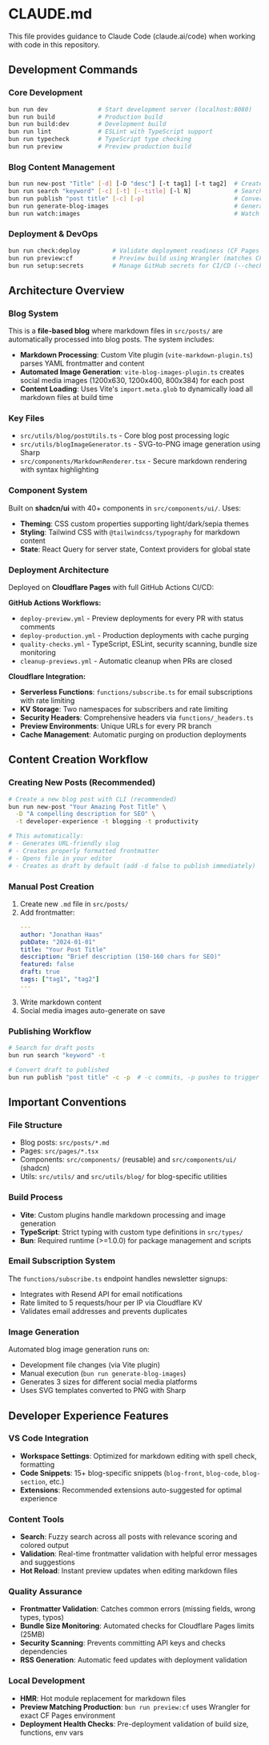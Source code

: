 # CLAUDE.md

This file provides guidance to Claude Code (claude.ai/code) when working with code in this repository.

## Development Commands

### Core Development
```bash
bun run dev              # Start development server (localhost:8080)
bun run build            # Production build
bun run build:dev        # Development build
bun run lint             # ESLint with TypeScript support
bun run typecheck        # TypeScript type checking
bun run preview          # Preview production build
```

### Blog Content Management
```bash
bun run new-post "Title" [-d] [-D "desc"] [-t tag1] [-t tag2]  # Create new blog post
bun run search "keyword" [-c] [-t] [--title] [-l N]            # Search blog content
bun run publish "post title" [-c] [-p]                         # Convert draft to published
bun run generate-blog-images                                   # Generate social media images for all posts
bun run watch:images                                           # Watch for new posts and auto-generate images
```

### Deployment & DevOps
```bash
bun run check:deploy         # Validate deployment readiness (CF Pages limits, env vars, etc.)
bun run preview:cf           # Preview build using Wrangler (matches CF Pages environment)
bun run setup:secrets        # Manage GitHub secrets for CI/CD (--check, --interactive)
```

## Architecture Overview

### Blog System
This is a **file-based blog** where markdown files in `src/posts/` are automatically processed into blog posts. The system includes:

- **Markdown Processing**: Custom Vite plugin (`vite-markdown-plugin.ts`) parses YAML frontmatter and content
- **Automated Image Generation**: `vite-blog-images-plugin.ts` creates social media images (1200x630, 1200x400, 800x384) for each post
- **Content Loading**: Uses Vite's `import.meta.glob` to dynamically load all markdown files at build time

### Key Files
- `src/utils/blog/postUtils.ts` - Core blog post processing logic
- `src/utils/blogImageGenerator.ts` - SVG-to-PNG image generation using Sharp
- `src/components/MarkdownRenderer.tsx` - Secure markdown rendering with syntax highlighting

### Component System
Built on **shadcn/ui** with 40+ components in `src/components/ui/`. Uses:
- **Theming**: CSS custom properties supporting light/dark/sepia themes
- **Styling**: Tailwind CSS with `@tailwindcss/typography` for markdown content
- **State**: React Query for server state, Context providers for global state

### Deployment Architecture
Deployed on **Cloudflare Pages** with full GitHub Actions CI/CD:

**GitHub Actions Workflows:**
- `deploy-preview.yml` - Preview deployments for every PR with status comments
- `deploy-production.yml` - Production deployments with cache purging
- `quality-checks.yml` - TypeScript, ESLint, security scanning, bundle size monitoring
- `cleanup-previews.yml` - Automatic cleanup when PRs are closed

**Cloudflare Integration:**
- **Serverless Functions**: `functions/subscribe.ts` for email subscriptions with rate limiting
- **KV Storage**: Two namespaces for subscribers and rate limiting  
- **Security Headers**: Comprehensive headers via `functions/_headers.ts`
- **Preview Environments**: Unique URLs for every PR branch
- **Cache Management**: Automatic purging on production deployments

## Content Creation Workflow

### Creating New Posts (Recommended)
```bash
# Create a new blog post with CLI (recommended)
bun run new-post "Your Amazing Post Title" \
  -D "A compelling description for SEO" \
  -t developer-experience -t blogging -t productivity

# This automatically:
# - Generates URL-friendly slug
# - Creates properly formatted frontmatter  
# - Opens file in your editor
# - Creates as draft by default (add -d false to publish immediately)
```

### Manual Post Creation
1. Create new `.md` file in `src/posts/`
2. Add frontmatter:
   ```yaml
   ---
   author: "Jonathan Haas"
   pubDate: "2024-01-01"
   title: "Your Post Title"
   description: "Brief description (150-160 chars for SEO)"
   featured: false
   draft: true
   tags: ["tag1", "tag2"]
   ---
   ```
3. Write markdown content
4. Social media images auto-generate on save

### Publishing Workflow
```bash
# Search for draft posts
bun run search "keyword" -t

# Convert draft to published
bun run publish "post title" -c -p  # -c commits, -p pushes to trigger deployment
```

## Important Conventions

### File Structure
- Blog posts: `src/posts/*.md`
- Pages: `src/pages/*.tsx` 
- Components: `src/components/` (reusable) and `src/components/ui/` (shadcn)
- Utils: `src/utils/` and `src/utils/blog/` for blog-specific utilities

### Build Process
- **Vite**: Custom plugins handle markdown processing and image generation
- **TypeScript**: Strict typing with custom type definitions in `src/types/`
- **Bun**: Required runtime (>=1.0.0) for package management and scripts

### Email Subscription System
The `functions/subscribe.ts` endpoint handles newsletter signups:
- Integrates with Resend API for email notifications
- Rate limited to 5 requests/hour per IP via Cloudflare KV
- Validates email addresses and prevents duplicates

### Image Generation
Automated blog image generation runs on:
- Development file changes (via Vite plugin)
- Manual execution (`bun run generate-blog-images`)
- Generates 3 sizes for different social media platforms
- Uses SVG templates converted to PNG with Sharp

## Developer Experience Features

### VS Code Integration
- **Workspace Settings**: Optimized for markdown editing with spell check, formatting
- **Code Snippets**: 15+ blog-specific snippets (`blog-front`, `blog-code`, `blog-section`, etc.)
- **Extensions**: Recommended extensions auto-suggested for optimal experience

### Content Tools
- **Search**: Fuzzy search across all posts with relevance scoring and colored output
- **Validation**: Real-time frontmatter validation with helpful error messages and suggestions
- **Hot Reload**: Instant preview updates when editing markdown files

### Quality Assurance
- **Frontmatter Validation**: Catches common errors (missing fields, wrong types, typos)
- **Bundle Size Monitoring**: Automated checks for Cloudflare Pages limits (25MB)
- **Security Scanning**: Prevents committing API keys and checks dependencies
- **RSS Generation**: Automatic feed updates with deployment validation

### Local Development
- **HMR**: Hot module replacement for markdown files
- **Preview Matching Production**: `bun run preview:cf` uses Wrangler for exact CF Pages environment
- **Deployment Health Checks**: Pre-deployment validation of build size, functions, env vars